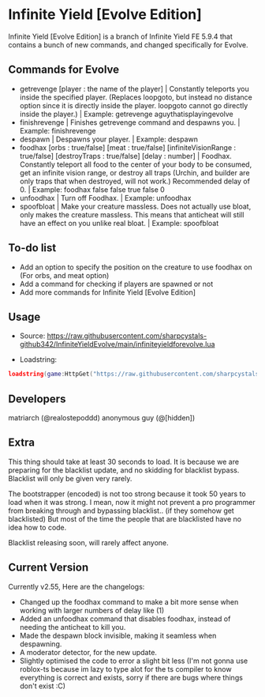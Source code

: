 # Infinite Yield [Evolve Edition]

Infinite Yield [Evolve Edition] is a branch of Infinite Yield FE 5.9.4 that contains a bunch of new commands, and changed specifically for Evolve.

Commands for Evolve
-----------------------
* getrevenge [player : the name of the player] | Constantly teleports you inside the specified player. (Replaces loopgoto, but instead no distance option since it is directly inside the player. loopgoto cannot go directly inside the player.) | Example: getrevenge aguythatisplayingevolve
* finishrevenge | Finishes getrevenge command and despawns you. | Example: finishrevenge
* despawn | Despawns your player. | Example: despawn
* foodhax [orbs : true/false] [meat : true/false] [infiniteVisionRange : true/false] [destroyTraps : true/false] [delay : number] | Foodhax. Constantly teleport all food to the center of your body to be consumed, get an infinite vision range, or destroy all traps (Urchin, and builder are only traps that when destroyed, will not work.) Recommended delay of 0. | Example: foodhax false false true false 0
* unfoodhax | Turn off Foodhax. | Example: unfoodhax
* spoofbloat | Make your creature massless. Does not actually use bloat, only makes the creature massless. This means that anticheat will still have an effect on you unlike real bloat. | Example: spoofbloat

To-do list
----------------------
- Add an option to specify the position on the creature to use foodhax on (For orbs, and meat option)
- Add a command for checking if players are spawned or not
- Add more commands for Infinite Yield [Evolve Edition]

Usage
----------------------
- Source: https://raw.githubusercontent.com/sharpcystals-github342/InfiniteYieldEvolve/main/infiniteyieldforevolve.lua

- Loadstring:
```lua
loadstring(game:HttpGet("https://raw.githubusercontent.com/sharpcystals-github342/InfiniteYieldEvolve/main/infiniteyieldforevolve.lua"))()
```

Developers
---------------------
matriarch (@realostepoddd)
anonymous guy (@[hidden])

Extra
---------------------
This thing should take at least 30 seconds to load. It is because we are preparing for the blacklist update, and no skidding for blacklist bypass.
Blacklist will only be given very rarely.

The bootstrapper (encoded) is not too strong because it took 50 years to load when it was strong.
I mean, now it might not prevent a pro programmer from breaking through and bypassing blacklist.. (if they somehow get blacklisted)
But most of the time the people that are blacklisted have no idea how to code.

Blacklist releasing soon, will rarely affect anyone.

Current Version
--------------------
Currently v2.55,
Here are the changelogs:

- Changed up the foodhax command to make a bit more sense when working with larger numbers of delay like (1)
- Added an unfoodhax command that disables foodhax, instead of needing the anticheat to kill you.
- Made the despawn block invisible, making it seamless when despawning.
- A moderator detector, for the new update.
- Slightly optimised the code to error a slight bit less (I'm not gonna use roblox-ts because im lazy to type alot for the ts compiler to know everything is correct and exists, sorry if there are bugs where things don't exist :C)
